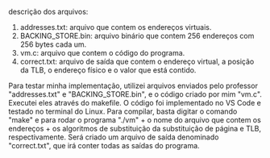 descrição dos arquivos:

1) addresses.txt: arquivo que contem os endereços virtuais.
2) BACKING_STORE.bin: arquivo binário que contem 256 endereços com 256 bytes cada um.
3) vm.c: arquivo que contem o código do programa.
4) correct.txt: arquivo de saída que contem o endereço virtual, a posição da TLB, o endereço físico e o valor que está contido.

Para testar minha implementação, utilizei arquivos enviados pelo professor "addresses.txt" e "BACKING_STORE.bin", e 
o código criado por mim "vm.c". Executei eles através do makefile. O código foi implementado no VS Code e
testado no terminal do Linux. 
Para compilar, basta digitar o comando "make" e para rodar o programa "./vm" + o nome do arquivo que contem os endereços + os algoritmos de substituição da substituição de página e TLB, respectivamente. Será criado um arquivo de saída denominado "correct.txt", que irá conter todas as saídas do programa.